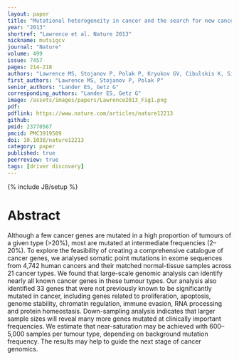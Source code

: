 ```yaml
---
layout: paper
title: "Mutational heterogeneity in cancer and the search for new cancer-associated genes"
year: "2013"
shortref: "Lawrence et al. Nature 2013"
nickname: mutsigcv
journal: "Nature"
volume: 499
issue: 7457
pages: 214-218
authors: "Lawrence MS, Stojanov P, Polak P, Kryukov GV, Cibulskis K, Sivachenko A, Carter SL, Stewart C, Mermel CH, Roberts SA, Kiezun A, Hammerman PS, McKenna A, Drier Y, Zou L, Ramos AH, Pugh TJ, Stransky N, Helman E, Kim J, Sougnez C, Ambrogio L, Nickerson E, Shefler E, Cortés ML, Auclair D, Saksena G, Voet D, Noble M, DiCara D, Lin P, Lichtenstein L, Heiman DI, Fennell T, Imielinski M, Hernandez B, Hodis E, Baca S, Dulak AM, Lohr J, Landau DA, Wu CJ, Melendez-Zajgla J, Hidalgo-Miranda A, Koren A, McCarroll SA, Mora J, Crompton B, Onofrio R, Parkin M, Winckler W, Ardlie K, Gabriel SB, Roberts CWM, Biegel JA, Stegmaier K, Bass AJ, Garraway LA, Meyerson M, Golub TR, Gordenin DA, Sunyaev S, Lander ES, Getz G" 
first_authors: "Lawrence MS, Stojanov P, Polak P"
senior_authors: "Lander ES, Getz G"
corresponding_authors: "Lander ES, Getz G"
image: /assets/images/papers/Lawrence2013_Fig1.png
pdf:
pdflink: https://www.nature.com/articles/nature12213
github:
pmid: 23770567
pmcid: PMC3919509
doi: 10.1038/nature12213
category: paper
published: true
peerreview: true
tags: [driver discovery]
---
```

{% include JB/setup %}

# Abstract

Although a few cancer genes are mutated in a high proportion of tumours of a given type (>20%), most are mutated at intermediate frequencies (2–20%). To explore the feasibility of creating a comprehensive catalogue of cancer genes, we analysed somatic point mutations in exome sequences from 4,742 human cancers and their matched normal-tissue samples across 21 cancer types. We found that large-scale genomic analysis can identify nearly all known cancer genes in these tumour types. Our analysis also identified 33 genes that were not previously known to be significantly mutated in cancer, including genes related to proliferation, apoptosis, genome stability, chromatin regulation, immune evasion, RNA processing and protein homeostasis. Down-sampling analysis indicates that larger sample sizes will reveal many more genes mutated at clinically important frequencies. We estimate that near-saturation may be achieved with 600–5,000 samples per tumour type, depending on background mutation frequency. The results may help to guide the next stage of cancer genomics.